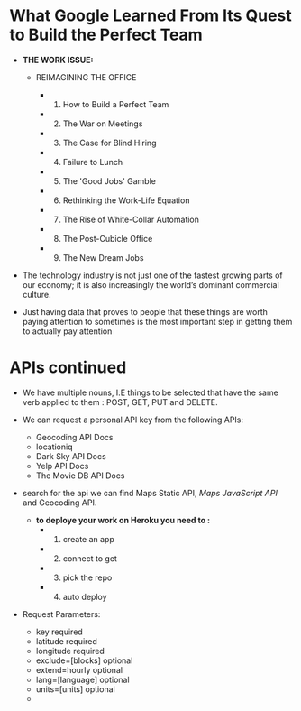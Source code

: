 # What Google Learned From Its Quest to Build the Perfect Team

  - **THE WORK ISSUE:**
    - REIMAGINING THE OFFICE

      - 1. How to Build a Perfect Team
      - 2. The War on Meetings
      - 3. The Case for Blind Hiring
      - 4. Failure to Lunch
      - 5. The 'Good Jobs' Gamble
      - 6. Rethinking the Work-Life Equation
      - 7. The Rise of White-Collar Automation
      - 8. The Post-Cubicle Office
      - 9. The New Dream Jobs


  - The technology industry is not just one of the fastest growing parts of our economy; it is also increasingly the world’s dominant commercial culture. 
  - Just having data that proves to people that these things are worth paying attention to sometimes is the most important step in getting them to actually pay attention



# APIs continued
  - We have multiple nouns, I.E things to be selected that have the same verb applied to them : POST, GET,  PUT and  DELETE.
  - We can request a personal API key from the following APIs:
     - Geocoding API Docs 
     - locationiq 
     - Dark Sky API Docs 
     - Yelp API Docs 
     - The Movie DB API Docs 
 

  - search for the api we can find Maps Static API, *Maps JavaScript API* and Geocoding API.
 
     - **to deploye your work on Heroku you need to :**
       - 1. create an app
       - 2. connect to get
       - 3. pick the repo
       - 4. auto deploy

  - Request Parameters: 
     - key required
     - latitude required
     - longitude required
     - exclude=[blocks] optional
     - extend=hourly optional
     - lang=[language] optional
     - units=[units] optional
     - 
 